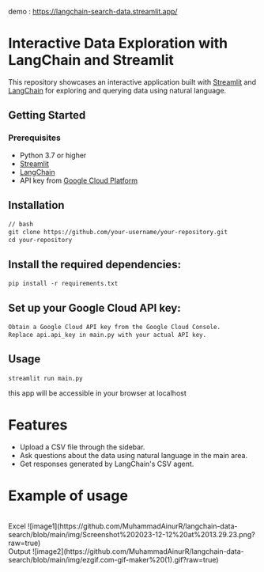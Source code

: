 demo : https://langchain-search-data.streamlit.app/

# Interactive Data Exploration with LangChain and Streamlit

This repository showcases an interactive application built with [Streamlit](https://streamlit.io/) and [LangChain](https://github.com/lucidrains/langchain) for exploring and querying data using natural language.

## Getting Started

### Prerequisites

- Python 3.7 or higher
- [Streamlit](https://streamlit.io/)
- [LangChain](https://github.com/lucidrains/langchain)
- API key from [Google Cloud Platform](https://console.cloud.google.com/)

## Installation

    // bash
    git clone https://github.com/your-username/your-repository.git
    cd your-repository

## Install the required dependencies:

    pip install -r requirements.txt

## Set up your Google Cloud API key:

    Obtain a Google Cloud API key from the Google Cloud Console.
    Replace api.api_key in main.py with your actual API key.

## Usage
    streamlit run main.py
this app will be accessible in your browser at localhost

# Features
- Upload a CSV file through the sidebar.
- Ask questions about the data using natural language in the main area.
- Get responses generated by LangChain's CSV agent.

# Example of usage
<br>
Excel
![image1](https://github.com/MuhammadAinurR/langchain-data-search/blob/main/img/Screenshot%202023-12-12%20at%2013.29.23.png?raw=true)
<br>
Output
![image2](https://github.com/MuhammadAinurR/langchain-data-search/blob/main/img/ezgif.com-gif-maker%20(1).gif?raw=true)

